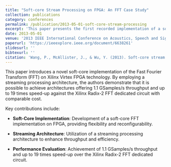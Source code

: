 ```yaml
---
title: "Soft-core Stream Processing on FPGA: An FFT Case Study"
collection: publications
category: conferences
permalink: /publication/2013-05-01-soft-core-stream-processing
excerpt: 'This paper presents the first recorded implementation of a softcore Fast Fourier Transform (FFT) on Xilinx Virtex FPGA technology, achieving 1.1 GSamples/s throughput and up to 19 times speed-up over the Xilinx Radix-2 FFT dedicated circuit.'
date: 2013-05-01
venue: '2013 IEEE International Conference on Acoustics, Speech and Signal Processing (ICASSP), pp. 2756–2760'
paperurl: 'https://ieeexplore.ieee.org/document/6638261'
slidesurl: ''
bibtexurl: ''
citation: 'Wang, P., McAllister, J., & Wu, Y. (2013). Soft-core stream processing on FPGA: An FFT case study. In *2013 IEEE International Conference on Acoustics, Speech and Signal Processing (ICASSP)* (pp. 2756–2760). IEEE. https://doi.org/10.1109/ICASSP.2013.6638261'
---
```


This paper introduces a novel soft-core implementation of the Fast Fourier Transform (FFT) on Xilinx Virtex FPGA technology. By employing a streaming processing architecture, the authors demonstrate that it is possible to achieve architectures offering 1.1 GSamples/s throughput and up to 19 times speed-up against the Xilinx Radix-2 FFT dedicated circuit with comparable cost.

Key contributions include:

- **Soft-Core Implementation**: Development of a soft-core FFT implementation on FPGA, providing flexibility and reconfigurability.

- **Streaming Architecture**: Utilization of a streaming processing architecture to enhance throughput and efficiency.

- **Performance Evaluation**: Achievement of 1.1 GSamples/s throughput and up to 19 times speed-up over the Xilinx Radix-2 FFT dedicated circuit.
